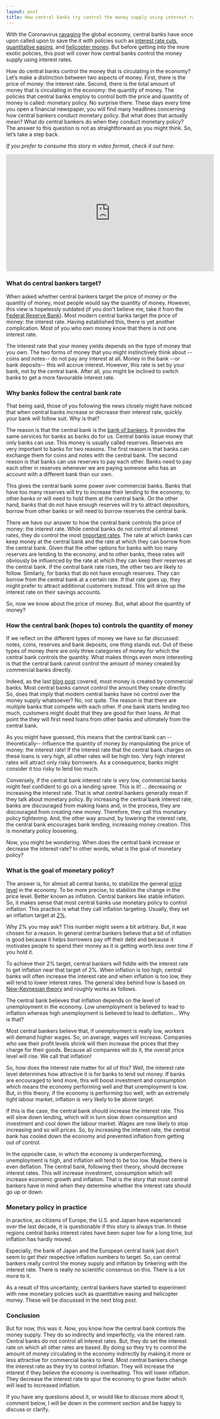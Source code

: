 ```yaml
---
layout: post
title: How central banks try control the money supply using interest rates
---
```


With the Coronavirus [ravaging](https://www.imf.org/en/News/Articles/2020/03/23/pr2098-imf-managing-director-statement-following-a-g20-ministerial-call-on-the-coronavirus-emergency) the global economy, central banks have once upon called upon to save the it with policies such as [interest rate cuts](https://www.bloomberg.com/news/articles/2020-03-19/boe-cuts-rate-in-second-emergency-move-to-combat-virus-shock), [quantitative easing](https://www.cnbc.com/2020/03/16/even-after-return-to-qe-infinity-the-federal-reserve-has-some-more-work-to-do.html), and [helicopter money](https://www.afr.com/policy/economy/helicopter-money-is-coming-20200401-p54fyf). But before getting into the more exotic policies, this post will cover how central banks control the money supply using interest rates.

How do central banks control the money that is circulating in the economy? Let’s make a distinction between two aspects of money. First, there is the price of money: the interest rate. Second, there is the total amount of money that is circulating in the economy: the quantity of money. The policies that central banks employ to control both the price and quantity of money is called: monetary policy. No surprise there. These days every time you open a financial newspaper, you will find many headlines concerning how central bankers conduct monetary policy. But what does that actually mean? What do central bankers do when they conduct monetary policy? The answer to this question is not as straightforward as you might think. So, let’s take a step back.

*If you prefer to consume this story in video format, check it out here:*

<iframe width="560" height="315" src="https://www.youtube.com/embed/Tu7G4btt4WU" frameborder="0" allow="accelerometer; autoplay; encrypted-media; gyroscope; picture-in-picture" allowfullscreen></iframe>

### What do central bankers target?

When asked whether central bankers target the price of money or the quantity of money, most people would say the quantity of money. However, this view is hopelessly outdated (if you don't believe me, take it from the [Federal Reserve Bank](https://fredblog.stlouisfed.org/2019/06/fixing-the-textbook-lag-with-fred-part-i/)). Most modern central banks target the price of money: the interest rate. Having established this, there is yet another complication. Most of you who own money know that there is not one interest rate.

The interest rate that your money yields depends on the type of money that you own. The two forms of money that you might instinctively think about --coins and notes-- do not pay any interest at all. Money in the bank --or bank deposits-- this will accrue interest. However, this rate is set by your bank, not by the central bank. After all, you might be inclined to switch banks to get a more favourable interest rate.

### Why banks follow the central bank rate

That being said, those of you following the news closely might have noticed that when central banks increase or decrease their interest rate, quickly your bank will follow suit. Why is that?

The reason is that the central bank is the [bank of bankers](https://www.nbb.be/en/faq/central-bank-bankers-bank-how-does-work). It provides the same services for banks as banks do for us. Central banks issue money that only banks can use. This money is usually called reserves. Reserves are very important to banks for two reasons. The first reason is that banks can exchange them for coins and notes with the central bank. The second reason is that banks can use reserves to pay each other. Banks need to pay each other in reserves whenever we are paying someone who has an account with a different bank than our own.

This gives the central bank some power over commercial banks. Banks that have too many reserves will try to increase their lending to the economy, to other banks or will need to hold them at the central bank. On the other hand, banks that do not have enough reserves will try to attract depositors, borrow from other banks or will need to borrow reserves the central bank.

There we have our answer to how the central bank controls the price of money: the interest rate. While central banks do not control all interest rates, they do control the most [important rates](https://libertystreeteconomics.newyorkfed.org/2012/04/corridors-and-floors-in-monetary-policy.html). The rate at which banks can keep money at the central bank and the rate at which they can borrow from the central bank. Given that the other options for banks with too many reserves are lending to the economy, and to other banks, these rates will obviously be influenced by the rate at which they can keep their reserves at the central bank. If the central bank rate rises, the other two are likely to follow. Similarly, for banks that do not have enough reserves. They can borrow from the central bank at a certain rate. If that rate goes up, they might prefer to attract additional customers instead. This will drive up the interest rate on their savings accounts.

So, now we know about the price of money. But, what about the quantity of money?

### How the central bank (hopes to) controls the quantity of money
If we reflect on the different types of money we have so far discussed: notes, coins, reserves and bank deposits, one thing stands out. Out of these types of money there are only three categories of money for which the central bank controls the quantity. What makes things even more interesting is that the central bank cannot control the amount of money created by commercial banks directly.

Indeed, as the last [blog post](http://www.moneymacro.rocks/2020-03-28-banks-make-money/) covered, most money is created by commercial banks. Most central banks cannot control the amount they create directly. So, does that imply that modern central banks have no control over the money supply whatsoever? No, not quite. The reason is that there are multiple banks that compete with each other. If one bank starts lending too much, customers might doubt that they are good for their loans. At that point the they will first need loans from other banks and ultimately from the central bank.

As you might have guessed, this means that the central bank can --theoretically-- influence the quantity of money by manipulating the price of money: the interest rate! If the interest rate that the central bank charges on these loans is very high, all other rates will be high too. Very high interest rates will attract only risky borrowers. As a consequence, banks might consider it too risky to lend too much.

Conversely, if the central bank interest rate is very low, commercial banks might feel confident to go on a lending spree.
This is it! … decreasing or increasing the interest rate. That is what central bankers generally mean if they talk about monetary policy. By increasing the central bank interest rate, banks are discouraged from making loans and, in the process, they are discouraged from creating new money. Therefore, they call this monetary policy tightening. And, the other way around, by lowering the interest rate, the central bank encourages bank lending, increasing money creation. This is monetary policy loosening.  

Now, you might be wondering. When does the central bank increase or decrease the interest rate? In other words, what is the goal of monetary policy?

### What is the goal of monetary policy?

The answer is, for almost all central banks, to stabilize the general [price level](https://www.resbank.co.za/MonetaryPolicy/Pages/MonetaryPolicy-Home.aspx) in the economy. To be more precise, to stabilize the change in the price level. Better known as inflation. Central bankers like stable inflation. So, it makes sense that most central banks use monetary policy to control inflation. This practice is what they call inflation targeting. Usually, they set an inflation target at [2%](https://www.ecb.europa.eu/mopo/intro/html/index.en.html).

Why 2% you may ask? This number might seem a bit arbitrary. But, it was chosen for a reason. In general central bankers believe that a bit of inflation is good because it helps borrowers pay off their debt and because it motivates people to spend their money as it is getting worth less over time if you hold it.

To achieve their 2% target, central bankers will fiddle with the interest rate to get inflation near that target of 2%. When inflation is too high, central banks will often increase the interest rate and when inflation is too low, they will tend to lower interest rates. The general idea behind how is based on [New-Keynesian theory](https://www.forbes.com/sites/jonhartley/2014/08/18/after-new-keynesian-economics/#3b9062604515) and roughly works as follows.

The central bank believes that inflation depends on the level of unemployment in the economy. Low unemployment is believed to lead to inflation whereas high unemployment is believed to lead to deflation... Why is that?

Most central bankers believe that, if unemployment is really low, workers will demand higher wages. So, on average, wages will increase. Companies who see their profit levels shrink will then increase the prices that they charge for their goods. Because all companies will do it, the overall price level will rise. We call that inflation!

So, how does the interest rate matter for all of this? Well, the interest rate level determines how attractive it is for banks to lend out money. If banks are encouraged to lend more, this will boost investment and consumption which means the economy performing well and that unemployment is low. But, in this theory, if the economy is performing too well, with an extremely tight labour market, inflation is very likely to be above target.

If this is the case, the central bank should increase the interest rate. This will slow down lending, which will in turn slow down consumption and investment and cool down the labour market. Wages are now likely to stop increasing and so will prices. So, by increasing the interest rate, the central bank has cooled down the economy and prevented inflation from getting out of control.

In the opposite case, in which the economy is underperforming, unemployment is high, and inflation will tend to be too low. Maybe there is even deflation. The central bank, following their theory, should decrease interest rates. This will increase investment, consumption which will increase economic growth and inflation. That is the story that most central bankers have in mind when they determine whether the interest rate should go up or down.

### Monetary policy in practice

In practice, as citizens of Europe, the U.S. and Japan have experienced over the last decade, it is questionable if this story is always true. In these regions central banks interest rates have been super low for a long time, but inflation has hardly moved.

Especially, the bank of Japan and the European central bank just don’t seem to get their respective inflation numbers to target.
So, can central bankers really control the money supply and inflation by tinkering with the interest rate. There is really no scientific consensus on this. There is a lot more to it.

As a result of this uncertainty, central bankers have started to experiment with new monetary policies such as quantitative easing and helicopter money. These will be discussed in the next blog post.

### Conclusion

But for now, this was it. Now, you know how the central bank controls the money supply. They do so indirectly and imperfectly, via the interest rate. Central banks do not control all interest rates. But, they do set the interest rate on which all other rates are based. By doing so they try to control the amount of money circulating in the economy indirectly by making it more or less attractive for commercial banks to lend. Most central bankers change the interest rate as they try to control inflation. They will increase the interest if they believe the economy is overheating. This will lower inflation. They decrease the interest rate to spur the economy to grow faster which will lead to increased inflation.

If you have any questions about it, or would like to discuss more about it, comment below, I will be down in the comment section and be happy to discuss or clarify.
